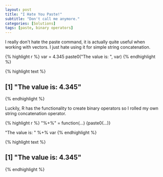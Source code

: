 ```yaml
---
layout: post
title: "I Hate You Paste!"
subtitle: "Don't call me anymore."
categories: [Solutions]
tags: [paste, binary operators]
---
```



I really don't hate the paste command, it is actually quite useful when working with vectors. I just hate using it for simple string concatenation. 


{% highlight r %}
var = 4.345
paste0("The value is: ", var)
{% endhighlight %}



{% highlight text %}
## [1] "The value is: 4.345"
{% endhighlight %}

Luckily, R has the functionality to create binary operators so I rolled my own string concatenation operator.


{% highlight r %}
"%+%" = function(...) {paste0(...)}

"The value is: " %+% var
{% endhighlight %}



{% highlight text %}
## [1] "The value is: 4.345"
{% endhighlight %}

